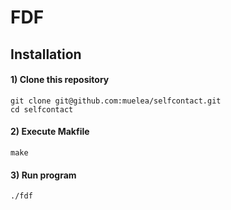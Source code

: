 # FDF


## Installation

#### 1) Clone this repository 
```
git clone git@github.com:muelea/selfcontact.git
cd selfcontact
```

#### 2) Execute Makfile
```
make
```

#### 3)  Run program
```
./fdf
```
